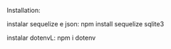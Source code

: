 Installation:

instalar sequelize e json: npm install sequelize sqlite3


instalar dotenvL: npm i dotenv
